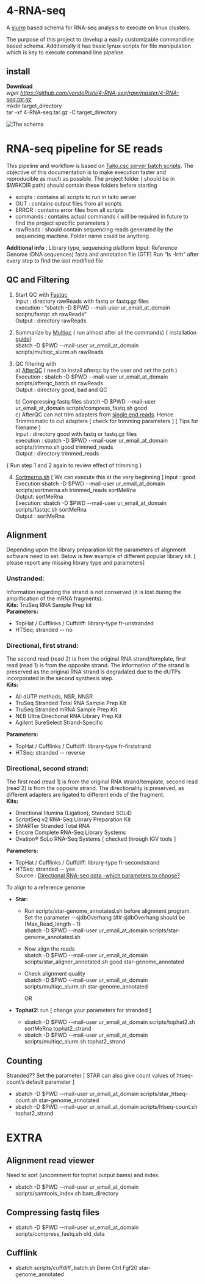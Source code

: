 # 4-RNA-seq
A [slurm](https://slurm.schedmd.com/) based schema for RNA-seq analysis to execute on linux clusters.

The purpose of this project to develop a easily customizable commandline based schema. Additionally it has basic lynux scripts for file manipulation which is key to execute command line pipeline.

## install
__Download__   
		*wget https://github.com/vondoRishi/4-RNA-seq/raw/master/4-RNA-seq.tar.gz*  
		mkdir target_directory  
		tar -xf 4-RNA-seq.tar.gz -C target_directory

![The schema](https://github.com/vondoRishi/4-RNA-seq/blob/master/4-rna-seq.jpg)

# RNA-seq pipeline for SE reads

This pipeline and workflow is based on [Taito.csc server batch scripts](https://research.csc.fi/taito-batch-jobs). The objective of this documentation is to make execution faster and reproducible as much as possible. The project folder ( should be in $WRKDIR path) should contain these folders before starting
* scripts : contains all scripts to run in taito server
* OUT : contains  output files from all scripts 
* ERROR : contains error files from all scripts 
* commands : contains actual commands { will be required in future to find the project specific parameters }
* rawReads : should contain sequencing reads generated by the sequencing machine. Folder name could be anything.

**Additional info** :  Library type, sequencing platform
Input: Reference Genome (DNA sequences) fasta and annotation file (GTF)
Run “ls -lrth” after every step to find the last modified file

## QC and Filtering
1.	Start QC with [Fastqc](https://www.bioinformatics.babraham.ac.uk/projects/fastqc/)  
Input : directory rawReads with fastq or fastq.gz files  
execution : “sbatch -D $PWD --mail-user ur_email_at_domain scripts/fastqc.sh rawReads”  
Output : directory rawReads  

2. Summarize by [Multiqc](http://multiqc.info/) ( run almost after all the commands) { installation [guide](https://github.com/vondoRishi/4-RNA-seq/blob/master/Multiqc%20install)}     
	sbatch -D $PWD --mail-user ur_email_at_domain scripts/multiqc_slurm.sh rawReads

3. QC filtering with  
     a) [AfterQC](https://github.com/OpenGene/AfterQC) ( need to install afterqc by the user and set the path )  
Execution : sbatch -D $PWD --mail-user ur_email_at_domain scripts/afterqc_batch.sh rawReads  
Output : directory good, bad and QC  

     b) Compressing fastq files
sbatch -D $PWD --mail-user ur_email_at_domain scripts/compress_fastq.sh good  
     c) AfterQC can not trim adapters from [single end reads](https://bmcbioinformatics.biomedcentral.com/articles/10.1186/s12859-017-1469-3). Hence Trimmomatic to cut adapters \[ check for trimming parameters ] \[ Tips for filename ]  
		Input : directory good with fastq or fastq.gz files   
		execution : sbatch -D $PWD --mail-user ur_email_at_domain scripts/trimmo.sh good trimmed_reads  
		Output : directory trimmed_reads  


{ Run step 1 and 2 again to review effect of trimming }

4. [Sortmerna.sh](http://bioinfo.lifl.fr/RNA/sortmerna/) \[ We can execute this at the very beginning ]
	Input : good  
	Execution sbatch -D $PWD --mail-user ur_email_at_domain scripts/sortmerna.sh trimmed_reads sortMeRna  
	Output: sortMeRna  
	Execution: sbatch -D $PWD --mail-user ur_email_at_domain scripts/fastqc.sh sortMeRna  
	Output : sortMeRna  

 ## Alignment 
 Depending upon the library preparation kit the parameters of alignment software need to set. 
 Below is few example of different popular library kit. \[ please report any missing library type and parameters]    
### **Unstranded:**
Information regarding the strand is not conserved (it is lost during the amplification of the mRNA fragments).  
**Kits:** TruSeq RNA Sample Prep kit  
**Parameters:**  
* TopHat / Cufflinks / Cuffdiff: library-type fr-unstranded  
*  HTSeq: stranded -- no  
### **Directional, first strand:**
The second read (read 2) is from the original RNA strand/template, first read (read 1) is from the opposite strand. The information of the strand is preserved as the original RNA strand is degradated due to the dUTPs incorporated in the second synthesis step.  
**Kits:**  
* All dUTP methods, NSR, NNSR  
* TruSeq Stranded Total RNA Sample Prep Kit  
* TruSeq Stranded mRNA Sample Prep Kit  
* NEB Ultra Directional RNA Library Prep Kit   
* Agilent SureSelect Strand-Specific  
  
**Parameters:**  
* TopHat / Cufflinks / Cuffdiff: library-type fr-firststrand  
* HTSeq: stranded -- reverse  
### **Directional, second strand:**
The first read (read 1) is from the original RNA strand/template, second read (read 2) is from the opposite strand. The directionality is preserved, as different adapters are ligated to different ends of the fragment.   
**Kits:**  
* Directional Illumina (Ligation), Standard SOLiD  
* ScriptSeq v2 RNA-Seq Library Preparation Kit  
* SMARTer Stranded Total RNA   
* Encore Complete RNA-Seq Library Systems  
* Ovation® SoLo RNA-Seq Systems \[ checked through IGV tools ]
  
**Parameters:**  
* TopHat / Cufflinks / Cuffdiff: library-type fr-secondstrand  
*  HTSeq: stranded -- yes  
Source : [Directional RNA-seq data -which parameters to choose?](http://chipster.csc.fi/manual/library-type-summary.html)

To align to a reference genome 
* __Star:__  
  + Run scripts/star-genome_annotated.sh before alignment program. Set the parameter --sjdbOverhang (## sjdbOverhang should be (Max_Read_length - 1)  
  sbatch -D $PWD --mail-user ur_email_at_domain scripts/star-genome_annotated.sh
  + Now align the reads  
sbatch -D $PWD --mail-user ur_email_at_domain scripts/star_aligner_annotated.sh good star-genome_annotated 
  + Check alignment quality  
	sbatch -D $PWD --mail-user ur_email_at_domain scripts/multiqc_slurm.sh star-genome_annotated
	
	OR

* __Tophat2:__ run \[ change your parameters for stranded ]  
  + sbatch -D $PWD --mail-user ur_email_at_domain scripts/tophat2.sh sortMeRna tophat2_strand
  + sbatch -D $PWD --mail-user ur_email_at_domain scripts/multiqc_slurm.sh tophat2_strand
  
 ## Counting
Stranded?? Set the parameter
\[ STAR can also give count values of htseq-count’s default parameter ]
* sbatch -D $PWD --mail-user ur_email_at_domain scripts/star_htseq-count.sh star-genome_annotated
* sbatch -D $PWD --mail-user ur_email_at_domain scripts/htseq-count.sh tophat2_strand


# EXTRA

## Alignment read viewer
Need to sort (uncomment for tophat output bams) and index.
* sbatch -D $PWD --mail-user ur_email_at_domain scripts/samtools_index.sh bam_directory

## Compressing fastq files
* sbatch -D $PWD --mail-user ur_email_at_domain scripts/compress_fastq.sh old_data

## Cufflink 
* sbatch scripts/cuffdiff_batch.sh Derm Ctrl Fgf20 star-genome_annotated 
